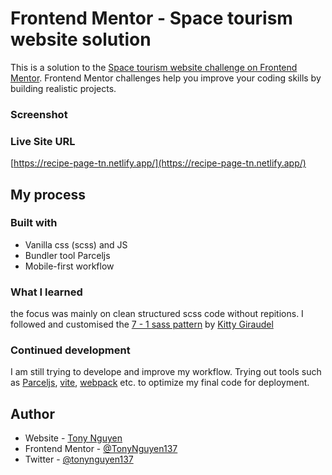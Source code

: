 # Frontend Mentor - Space tourism website solution

This is a solution to the [Space tourism website challenge on Frontend Mentor](https://www.frontendmentor.io/challenges/space-tourism-multipage-website-gRWj1URZ3). Frontend Mentor challenges help you improve your coding skills by building realistic projects.

### Screenshot

### Live Site URL

[https://recipe-page-tn.netlify.app/](https://recipe-page-tn.netlify.app/)

## My process

### Built with

- Vanilla css (scss) and JS
- Bundler tool Parceljs
- Mobile-first workflow

### What I learned

the focus was mainly on clean structured scss code without repitions. I followed and customised the [7 - 1 sass pattern](https://sass-guidelin.es/) by [Kitty Giraudel](https://kittygiraudel.com/)

### Continued development

I am still trying to develope and improve my workflow. Trying out tools such as [Parceljs](https://parceljs.org/), [vite](https://vitejs.dev/), [webpack](https://webpack.js.org/) etc. to optimize my final code for deployment.

## Author

- Website - [Tony Nguyen](https://github.com/TonyNguyen137/Frontend-Mentor-Challenges)
- Frontend Mentor - [@TonyNguyen137](https://www.frontendmentor.io/profile/TonyNguyen137)
- Twitter - [@tonynguyen137](https://twitter.com/tonynguyen137)
